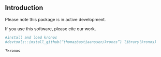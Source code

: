 <!-- README.md is generated from README.Rmd. Please edit that file -->

## Introduction

Please note this package is in active development.

If you use this software, please cite our work.

``` r
#install and load kronos
#devtools::install_github(“thomazbastiaanssen/kronos”) library(kronos)

?kronos
```

